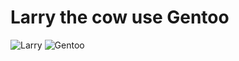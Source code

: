 # Larry the cow use Gentoo
![Larry](https://www.gentoo.org/assets/img/news/2020/larry-cowboy.svg)
![Gentoo](https://upload.wikimedia.org/wikipedia/commons/thumb/4/48/Gentoo_Linux_logo_matte.svg/978px-Gentoo_Linux_logo_matte.svg.png=100x)
